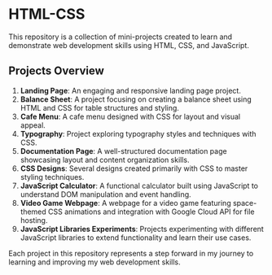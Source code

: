 # HTML-CSS

This repository is a collection of mini-projects created to learn and demonstrate web development skills using HTML, CSS, and JavaScript.

## Projects Overview

1. **Landing Page**: An engaging and responsive landing page project.
2. **Balance Sheet**: A project focusing on creating a balance sheet using HTML and CSS for table structures and styling.
3. **Cafe Menu**: A  cafe menu designed with CSS for layout and visual appeal.
4. **Typography**: Project exploring  typography styles and techniques with CSS.
5. **Documentation Page**: A well-structured documentation page showcasing layout and content organization skills.
6. **CSS Designs**: Several designs created primarily with CSS to master styling techniques.
7. **JavaScript Calculator**: A functional calculator built using JavaScript to understand DOM manipulation and event handling.
8. **Video Game Webpage**: A webpage for a video game featuring space-themed CSS animations and integration with Google Cloud API for file hosting.
9. **JavaScript Libraries Experiments**: Projects experimenting with different JavaScript libraries to extend functionality and learn their use cases.

Each project in this repository represents a step forward in my journey to learning and improving my web development skills.
